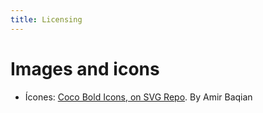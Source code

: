 ```yaml
---
title: Licensing
---
```


# Images and icons


- Ícones:  <a href="https://www.svgrepo.com/collection/coco-bold-icons/" target="_blank">Coco Bold Icons, on SVG Repo</a>. By Amir Baqian
